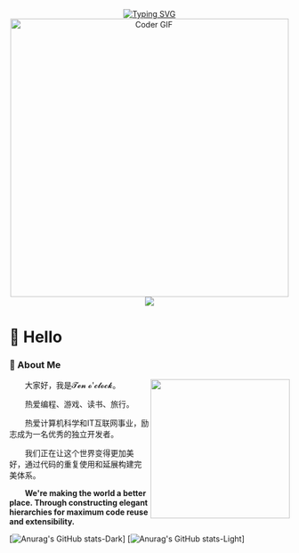 

<div align="center">
  
  <!-- dynamic typing effect 动态打字效果 -->
  <div align="center">
    <a href="https://www.ouklc.com/">
      <img src="https://readme-typing-svg.demolab.com?font=Fira+Code&pause=1000&width=435&lines=print(%22Hello%22);print(%22你是谁?%22);print(%22来自哪里?%22);print(%22祝您生活愉快!%22);p&center=true&size=27" alt="Typing SVG" />
    </a>
  </div>

  <!-- knock code pictures 敲代码的图片 -->
  <img src="https://media.giphy.com/media/SWoSkN6DxTszqIKEqv/giphy.gif" alt="Coder GIF" width="500">

  <!-- Snake Code Contribution Map 贪吃蛇代码贡献图 -->
  <img src="https://cdn.jsdelivr.net/gh/sun0225SUN/sun0225SUN/profile-snake-contrib/github-contribution-grid-snake-dark.svg" />

</div>

#  🙋 Hello

<table>


<!-- About me 关于我 -->
### 🤺 About Me
 <img align="right" width="250" src="https://cdn.jsdelivr.net/gh/sun0225SUN/sun0225SUN/assets/images/hi.gif" />
  

<p>&emsp;&emsp;大家好，我是𝓣𝓮𝓷 𝓸'𝓬𝓵𝓸𝓬𝓴。</p>
<p>&emsp;&emsp;热爱编程、游戏、读书、旅行。</p>
<p>&emsp;&emsp;热爱计算机科学和IT互联网事业，励志成为一名优秀的独立开发者。</p>
<p>&emsp;&emsp;我们正在让这个世界变得更加美好，通过代码的重复使用和延展构建完美体系。</p>
<p><strong>&emsp;&emsp;We're making the world a better place. Through constructing elegant hierarchies for maximum code reuse and extensibility.</strong></p>

 <!-- GitHub 数据统计 -->
  
[![Anurag's GitHub stats-Dark](https://github-readme-stats.vercel.app/api?username=TEN-R&show_icons=true&theme=dark#gh-dark-mode-only)]
[![Anurag's GitHub stats-Light](https://github-readme-stats.vercel.app/api?username=TEN-R&show_icons=true&theme=default#gh-light-mode-only)]



